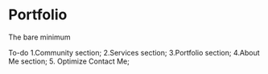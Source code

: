 # Portfolio
The bare minimum

To-do
1.Community section;
2.Services section;
3.Portfolio section;
4.About Me section;
5. Optimize Contact Me;
